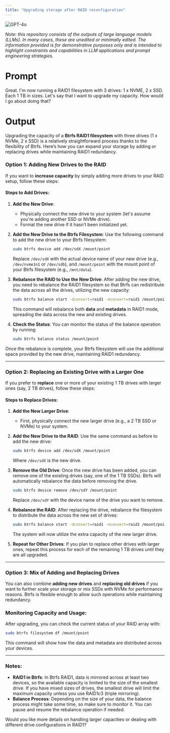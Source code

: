 ```yaml
---
title: "Upgrading storage after RAID reconfiguration"
---
```

![GPT-4o](https://img.shields.io/badge/GPT--4o-3333FF?style=for-the-badge&logo=openai&logoColor=white)



*Note: this repository consists of the outputs of large language models (LLMs). In many cases, these are unedited or minimally edited. The information provided is for demonstrative purposes only and is intended to highlight constraints and capabilities in LLM applications and prompt engineering strategies.*


# Prompt

Great. I'm now running a RAID1 filesystem with 3 drives: 1 x NVME, 2 x  SSD. Each 1 TB in sizes. Let's say that I want to upgrade my capacity. How would I go about doing that?

# Output

Upgrading the capacity of a **Btrfs RAID1 filesystem** with three drives (1 x NVMe, 2 x SSD) is a relatively straightforward process thanks to the flexibility of Btrfs. Here’s how you can expand your storage by adding or replacing drives while maintaining RAID1 redundancy.

### Option 1: **Adding New Drives to the RAID**

If you want to **increase capacity** by simply adding more drives to your RAID setup, follow these steps:

#### Steps to Add Drives:
1. **Add the New Drive**:
   - Physically connect the new drive to your system (let's assume you're adding another SSD or NVMe drive).
   - Format the new drive if it hasn’t been initialized yet.

2. **Add the New Drive to the Btrfs Filesystem**:
   Use the following command to add the new drive to your Btrfs filesystem:
   
   ```bash
   sudo btrfs device add /dev/sdX /mount/point
   ```

   Replace `/dev/sdX` with the actual device name of your new drive (e.g., `/dev/nvme1n1` or `/dev/sdb`), and `/mount/point` with the mount point of your Btrfs filesystem (e.g., `/mnt/data`).

3. **Rebalance the RAID to Use the New Drive**:
   After adding the new drive, you need to rebalance the RAID1 filesystem so that Btrfs can redistribute the data across all the drives, utilizing the new capacity:

   ```bash
   sudo btrfs balance start -dconvert=raid1 -mconvert=raid1 /mount/point
   ```

   This command will rebalance both **data** and **metadata** in RAID1 mode, spreading the data across the new and existing drives.

4. **Check the Status**:
   You can monitor the status of the balance operation by running:
   
   ```bash
   sudo btrfs balance status /mount/point
   ```

Once the rebalance is complete, your Btrfs filesystem will use the additional space provided by the new drive, maintaining RAID1 redundancy.

---

### Option 2: **Replacing an Existing Drive with a Larger One**

If you prefer to **replace** one or more of your existing 1 TB drives with larger ones (say, 2 TB drives), follow these steps:

#### Steps to Replace Drives:
1. **Add the New Larger Drive**:
   - First, physically connect the new larger drive (e.g., a 2 TB SSD or NVMe) to your system.

2. **Add the New Drive to the RAID**:
   Use the same command as before to add the new drive:

   ```bash
   sudo btrfs device add /dev/sdX /mount/point
   ```

   Where `/dev/sdX` is the new drive.

3. **Remove the Old Drive**:
   Once the new drive has been added, you can remove one of the existing drives (say, one of the 1 TB SSDs). Btrfs will automatically rebalance the data before removing the drive.

   ```bash
   sudo btrfs device remove /dev/sdY /mount/point
   ```

   Replace `/dev/sdY` with the device name of the drive you want to remove.

4. **Rebalance the RAID**:
   After replacing the drive, rebalance the filesystem to distribute the data across the new set of drives:

   ```bash
   sudo btrfs balance start -dconvert=raid1 -mconvert=raid1 /mount/point
   ```

   The system will now utilize the extra capacity of the new larger drive.

5. **Repeat for Other Drives**:
   If you plan to replace other drives with larger ones, repeat this process for each of the remaining 1 TB drives until they are all upgraded.

---

### Option 3: **Mix of Adding and Replacing Drives**

You can also combine **adding new drives** and **replacing old drives** if you want to further scale your storage or mix SSDs with NVMe for performance reasons. Btrfs is flexible enough to allow such operations while maintaining redundancy.

### **Monitoring Capacity and Usage**:
After upgrading, you can check the current status of your RAID array with:

```bash
sudo btrfs filesystem df /mount/point
```

This command will show how the data and metadata are distributed across your devices.

---

### Notes:
- **RAID1 in Btrfs**: In Btrfs RAID1, data is mirrored across at least two devices, so the available capacity is limited to the size of the smallest drive. If you have mixed sizes of drives, the smallest drive will limit the maximum capacity unless you use RAID1c3 (triple mirroring).
- **Balance Process**: Depending on the size of your data, the balance process might take some time, so make sure to monitor it. You can pause and resume the rebalance operation if needed.

Would you like more details on handling larger capacities or dealing with different drive configurations in RAID1?
